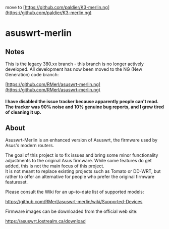 move to [https://github.com/paldier/K3-merlin.ng](https://github.com/paldier/K3-merlin.ng)


asuswrt-merlin
==============

Notes
-----
This is the legacy 380.xx branch - this branch is no longer actively developed.
All development has now been moved to the NG (New Generation) code branch:

[https://github.com/RMerl/asuswrt-merlin.ng](https://github.com/RMerl/asuswrt-merlin.ng)


#### I have disabled the issue tracker because apparently people can't read.  The tracker was 90% noise and 10% genuine bug reports, and I grew tired of cleaning it up.

About
-----
Asuswrt-Merlin is an enhanced version of Asuswrt, the firmware used by Asus's modern routers.

The goal of this project is to fix issues and bring some minor functionality adjustments to the 
original Asus firmware.  While some features do get added, this is not the main focus of this project.  
It is not meant to replace existing projects such as Tomato or DD-WRT, but rather to offer an alternative 
for people who prefer the original firmware featureset.

Please consult the Wiki for an up-to-date list of supported models:

https://github.com/RMerl/asuswrt-merlin/wiki/Supported-Devices


Firmware images can be downloaded from the official web site:

https://asuswrt.lostrealm.ca/download
